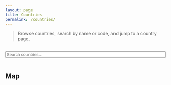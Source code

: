 ```yaml
---
layout: page
title: Countries
permalink: /countries/
---
```


> Browse countries, search by name or code, and jump to a country page.

<input id="c-filter" type="search" placeholder="Search countries…" style="width:100%;max-width:520px;margin:1rem 0;">
<div id="countries-grid" class="grid"></div>

## Map
<div id="countries-map" style="height:560px;border-radius:8px;overflow:hidden;margin-top:1rem;"></div>

<link rel="stylesheet" href="https://unpkg.com/leaflet@1.9.4/dist/leaflet.css">
<script src="https://unpkg.com/leaflet@1.9.4/dist/leaflet.js"></script>
<link rel="stylesheet" href="{{ '/assets/css/site.css' | relative_url }}">
<script>
  window.BASE = '{{ "" | relative_url }}';
</script>
<script src="{{ '/assets/js/countries-index.js' | relative_url }}"></script>

